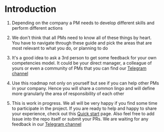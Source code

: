 # Introduction

1. Depending on the company a PM needs to develop different skills and perform different actions

1. We don't think that all PMs need to know all of these things by heart. You have to navigate through these guide and pick the areas that are most relevant to what you do, or planning to do

1. It's a good idea to ask a 3rd person to get some feedback for your own competencies model. It could be your direct manager, a colleague of yours or even a community of PMs that you can find our [Telegram channel](TODO:add-a-link)

1. Use this roadmap not only on yourself but see if you can help other PMs in your company. Hence you will share a common lingo and will define more granularly the area of responsibility of each other

1. This is work in progress. We all will be very happy if you find some time to participate in the project. If you are ready to help and happy to share your experience, check out this [Quick start](/guide/contribution.html#how-you-can-participate-in-the-roadmap) page. Also feel free to add Issue into the repo itself or submit your PRs. We are waiting for any feedback in our [Telegram channel](TODO:add-a-link)
